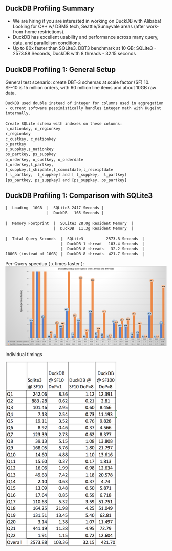 ## DuckDB Profiling Summary
* We are hiring if you are interested in working on DuckDB with Alibaba!  
  Looking for C++ w/ DBMS tech, Seattle/Sunnyvale areas (after work-from-home restrictions).
* DuckDB has excellent usability and performance across many query, data, and parallelism conditions.
* Up to 80x faster than SQLite3. DBT3 benchmark at 10 GB:  SQLite3 - 2573.88 Seconds, DuckDB with 8 threads - 32.15 seconds

## DuckDB Profiling 1: General Setup
General test scenario:  create DBT-3 schemas at scale factor (SF) 10.  
SF-10 is 15 million orders, with 60 million line items and about 10GB raw data.  

```
DuckDB used double instead of integer for columns used in aggregation - current software pessimistically handles integer math with HugeInt internally.  

Create SQLite schema with indexes on these columns:
n_nationkey, n_regionkey 
r_regionkey 
c_custkey, c_nationkey
p_partkey
s_suppkey,s_nationkey
ps_partkey, ps_suppkey
o_orderkey, o_custkey, o_orderdate
l_orderkey,l_partkey,
l_suppkey,l_shipdate,l_commitdate,l_receiptdate
[ l_partkey,  l_suppkey] and [ l_suppkey,  l_partkey]
[ps_partkey, ps_suppkey] and [ps_suppkey, ps_partkey]
```
## DuckDB Profiling 1: Comparison with SQLite3
```
|  Loading  10GB  |  SQLite3 2417 Seconds |  
                  |  DuckDB   165 Seconds |

|  Memory Footprint  |  SQLite3 28.0g Resident Memory  |
                     |  DuckDB  11.3g Resident Memory  |

|  Total Query Seconds  |  SQLite3          2573.8 Seconds  |
                        |  DuckDB 1 thread   103.4 Seconds  |
                        |  DuckDB 8 threads   32.2 Seconds  |
100GB (instead of 10GB) |  DuckDB 8 threads  421.7 Seconds  |
```
Per-Query speedup ( x times faster ):
![](https://github.com/jtommaney/blog/blob/blog/assets/DuckDB_Speedup.png?raw=true) 


Individual timings

![](https://github.com/jtommaney/blog/blob/blog/assets/DuckDB_SQLite.png?raw=true) 
